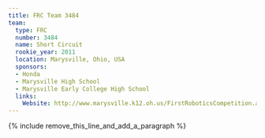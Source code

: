```yaml
---
title: FRC Team 3484
team:
  type: FRC
  number: 3484
  name: Short Circuit
  rookie_year: 2011
  location: Marysville, Ohio, USA
  sponsors:
  - Honda
  - Marysville High School
  - Marysville Early College High School
  links:
    Website: http://www.marysville.k12.oh.us/FirstRoboticsCompetition.aspx
---
```


{% include remove_this_line_and_add_a_paragraph %}